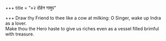 +++
title = "०२ दोहेन गामुप"

+++
Draw thy Friend to thee like a cow at milking: O Singer, wake up Indra as a lover.  
     Make thou the Hero haste to give us riches even as a vessel filled brimful with treasure.